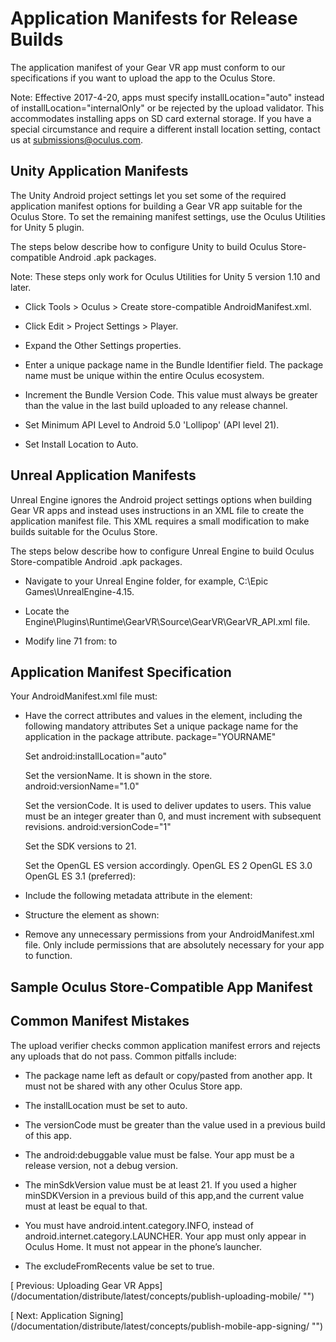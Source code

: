 
  
  
  
  
  
  
# Application Manifests for Release Builds
  
   
 The application manifest of your Gear VR app must conform to our specifications if you want to upload the app to the Oculus Store.
   
   Note: Effective 2017-4-20, apps must specify installLocation="auto" instead of installLocation="internalOnly" or be rejected by the upload validator. This  accommodates installing apps on SD card external storage. If you have a special circumstance  and require a different install location setting, contact us at submissions@oculus.com.
   
   
## Unity Application Manifests
   
The Unity Android project settings let you set some of the required application manifest options for building a Gear VR app suitable for the Oculus Store. To set the remaining manifest settings, use the Oculus Utilities for Unity 5 plugin.
   
The steps below describe how to configure Unity to build Oculus Store-compatible Android .apk packages.
   
   Note: These steps only work for Oculus Utilities for Unity 5 version 1.10 and later. 
   
   
- Click Tools > Oculus > Create store-compatible AndroidManifest.xml.
   
- Click Edit > Project Settings > Player.
   
- Expand the Other Settings properties.
   
- Enter a unique package name in the Bundle Identifier field. The package name must  be unique within the entire Oculus ecosystem.
   
- Increment the Bundle Version Code. This value must always be greater than the  value in the last build uploaded to any release channel.
   
- Set Minimum API Level to Android 5.0 'Lollipop' (API level 21).
   
- Set Install Location to Auto.
   
   
   
   
## Unreal Application Manifests
   
Unreal Engine ignores the Android project settings options when building Gear VR apps and instead uses instructions in an XML file to create the application manifest file. This XML requires a small modification to make builds suitable for the Oculus Store.
   
The steps below describe how to configure Unreal Engine to build Oculus Store-compatible Android .apk packages.
   
   
- Navigate to your Unreal Engine folder, for example, C:\Epic  Games\UnrealEngine-4.15.
   
- Locate the Engine\Plugins\Runtime\GearVR\Source\GearVR\GearVR_API.xml  file.
   
- Modify line 71 from:  <addAttribute tag="manifest" name="android:installLocation" value="internalOnly"/>  to  <addAttribute tag="manifest" name="android:installLocation" value="auto"/>
   
   
   
   
   
## Application Manifest Specification
   
Your AndroidManifest.xml file must:
   
   
- Have the correct attributes and values in the <manifest> element,  including the following mandatory attributes
     Set a unique package name for the application in the package   attribute. package="YOURNAME"
     
     Set android:installLocation="auto"
     
     Set the versionName. It is shown in the store.   android:versionName="1.0"
     
     Set the versionCode. It is used to deliver updates to users. This   value must be an integer greater than 0, and must increment with subsequent revisions.   android:versionCode="1"
     
     Set the SDK versions to 21.   <uses-sdk android:minSdkVersion="21" android:targetSdkVersion="21" />
     
     Set the OpenGL ES version accordingly. OpenGL ES 2
     <uses-feature android:glEsVersion="0x00020000" android:required="true" />
     OpenGL ES 3.0
     <uses-feature android:glEsVersion="0x00030000" android:required="true" />
     OpenGL ES 3.1 (preferred):
     <uses-feature android:glEsVersion="0x00030001" android:required="true" />
     
   
   
   
- Include the following metadata attribute in the <application>  element:  <meta-data android:name="com.samsung.android.vr.application.mode" android:value="vr_only"/>
   
   
- Structure the <activity> element as shown:  <activity
  android:name="YOUR ACTIVITY"
  android:theme="@android:style/Theme.Black.NoTitleBar.Fullscreen"
  android:label="@string/app_name"
  android:launchMode="singleTask"
  android:screenOrientation="landscape"
  android:configChanges="screenSize|screenLayout|orientation|keyboardHidden|keyboard|navigation"
  android:excludeFromRecents="true">
  <intent-filter>
  <action android:name="android.intent.action.MAIN" />
  <category android:name="android.intent.category.INFO" />
  </intent-filter>
 </activity>
 
   
   
- Remove any unnecessary permissions from your AndroidManifest.xml file.  Only include permissions that are absolutely necessary for your app to function. 
   
   
   
   
## Sample Oculus Store-Compatible App Manifest
   <?xml version="1.0" encoding="utf-8"?>
<manifest xmlns:android="http://schemas.android.com/apk/res/android"
 package="com.yourcompany.yourappnameCHANGETHIS"
 android:versionCode="1" 
 android:versionName="1.0" 
 android:installLocation="auto" >

 <uses-sdk android:minSdkVersion="21" android:targetSdkVersion="21" />
 <uses-permission android:name="android.permission.MODIFY_AUDIO_SETTINGS" />
 <uses-permission android:name="android.permission.INTERNET" />
 <uses-permission android:name="android.permission.ACCESS_NETWORK_STATE" />
 <uses-permission android:name="android.permission.READ_EXTERNAL_STORAGE" />
 <uses-feature android:name="android.hardware.usb.host" />
 <uses-feature android:glEsVersion="0x00030000" android:required="true" />

 <application
 android:allowBackup="true"
 android:icon="@drawable/ic_launcher"
 android:label="@string/app_name" >
 <meta-data android:name="com.samsung.android.vr.application.mode" android:value="vr_only"/>
 <activity
  android:name="com.yourcompany.vrtemplate.MainActivity"
  android:theme="@android:style/Theme.Black.NoTitleBar.Fullscreen"
  android:label="@string/app_name"
  android:launchMode="singleTask"
  android:screenOrientation="landscape"
  android:configChanges="screenSize|screenLayout|orientation|keyboardHidden|keyboard|navigation"
  android:excludeFromRecents="true"> 
  <intent-filter>
 <action android:name="android.intent.action.MAIN" />
 <category android:name="android.intent.category.INFO" />
  </intent-filter>
 </activity>
 </application>
</manifest>
   
   
   
## Common Manifest Mistakes
   The upload verifier checks common application manifest errors and rejects any uploads that do not pass. Common pitfalls include: 
   
- The package name left as default or copy/pasted from another app. It  must not be shared with any other Oculus Store app.
   
- The installLocation must be set to auto.
   
- The versionCode must be greater than the value used in a previous  build of this app.
   
- The android:debuggable value must be false. Your app  must be a release version, not a debug version.
   
- The minSdkVersion value must be at least 21. If you used a higher   minSDKVersion in a previous build of this app,and the current value  must at least be equal to that. 
   
- You must have android.intent.category.INFO, instead of   android.internet.category.LAUNCHER. Your app must only appear in  Oculus Home. It must not appear in the phone’s launcher.
   
- The excludeFromRecents value be set to true.
   
   
   
  
  
  
  
  
   
[
   Previous: Uploading Gear VR Apps]
(/documentation/distribute/latest/concepts/publish-uploading-mobile/ "")
  
  
  
   
[
   Next: Application Signing]
(/documentation/distribute/latest/concepts/publish-mobile-app-signing/ "")
  
  
  
  
  
  
